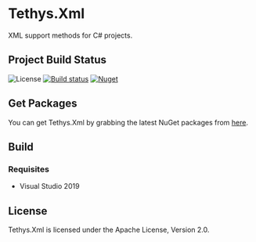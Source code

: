 # Tethys.Xml

XML support methods for C# projects.

## Project Build Status ##
![License](https://img.shields.io/badge/license-Apache--2.0-blue.svg)
[![Build status](https://ci.appveyor.com/api/projects/status/a1apv3j1xl1avm98?svg=true)](https://ci.appveyor.com/project/tngraf/tethys-xml)
[![Nuget](https://img.shields.io/badge/nuget-1.1.0-brightgreen.svg)](https://www.nuget.org/packages/Tethys.Xml/1.1.0)

## Get Packages ##

You can get Tethys.Xml by grabbing the latest NuGet packages from [here](https://www.nuget.org/packages/Tethys.Xml/1.1.0).



## Build ##

### Requisites ###

* Visual Studio 2019

## License ##

Tethys.Xml is licensed under the Apache License, Version 2.0.
